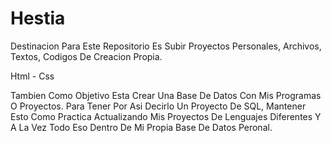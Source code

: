 # Hestia
Destinacion Para Este Repositorio Es Subir Proyectos Personales, Archivos, Textos, Codigos De Creacion Propia.

Html - Css

Tambien Como Objetivo Esta Crear Una Base De Datos Con Mis Programas O Proyectos. Para Tener Por Asi Decirlo Un Proyecto De SQL, Mantener Esto Como Practica Actualizando Mis Proyectos De Lenguajes Diferentes Y A La Vez Todo Eso Dentro De Mi Propia Base De Datos Peronal.
